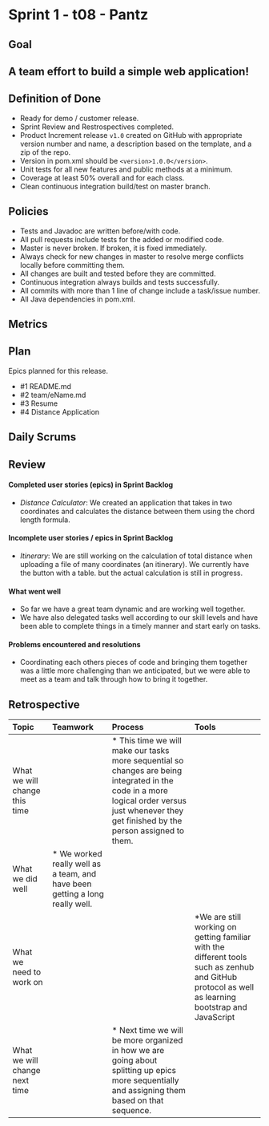 # Sprint 1 - t08 - Pantz

## Goal

## A team effort to build a simple web application!

## Definition of Done

* Ready for demo / customer release.
* Sprint Review and Restrospectives completed.
* Product Increment release `v1.0` created on GitHub with appropriate version number and name, a description based on the template, and a zip of the repo.
* Version in pom.xml should be `<version>1.0.0</version>`.
* Unit tests for all new features and public methods at a minimum.
* Coverage at least 50% overall and for each class.
* Clean continuous integration build/test on master branch.

## Policies

* Tests and Javadoc are written before/with code.  
* All pull requests include tests for the added or modified code.
* Master is never broken.  If broken, it is fixed immediately.
* Always check for new changes in master to resolve merge conflicts locally before committing them.
* All changes are built and tested before they are committed.
* Continuous integration always builds and tests successfully.
* All commits with more than 1 line of change include a task/issue number.
* All Java dependencies in pom.xml.


## Metrics 

## Plan

Epics planned for this release.

* #1 README.md
* #2 team/eName.md
* #3 Resume
* #4 Distance Application

## Daily Scrums

## Review

#### Completed user stories (epics) in Sprint Backlog 
* *Distance Calculator*: We created an application that takes in two coordinates and calculates the distance between them using the chord length formula.

#### Incomplete user stories / epics in Sprint Backlog 
* *Itinerary*: We are still working on the calculation of total distance when uploading a file of many coordinates (an itinerary). We currently have the button with a table. but the actual calculation is still in progress.

#### What went well
* So far we have a great team dynamic and are working well together. 
* We have also delegated tasks well according to our skill levels and have been able to complete things in a timely manner and start early on tasks.

#### Problems encountered and resolutions
* Coordinating each others pieces of code and bringing them together was a little more challenging than we anticipated, but we were able to meet as a team and talk through how to bring it together. 

## Retrospective

Topic | Teamwork | Process | Tools
:--- | :--- | :--- | :---
What we will change this time |  | * This time we will make our tasks more sequential so changes are being integrated in the code in a more logical order versus just whenever they get finished by the person assigned to them. | 
What we did well | * We worked really well as a team, and have been getting a long really well.  |  | 
What we need to work on |  |  | *We are still working on getting familiar with the different tools such as zenhub and GitHub protocol as well as learning bootstrap and JavaScript
What we will change next time |  | * Next time we will be more organized in how we are going about splitting up epics more sequentially and assigning them based on that sequence.   |
